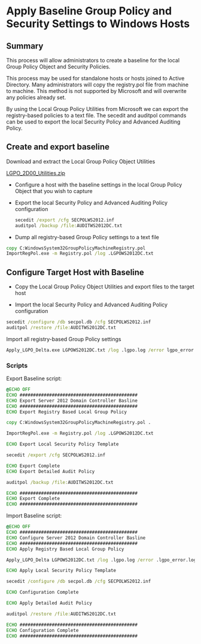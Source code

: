 # Apply Baseline Group Policy and Security Settings to Windows Hosts

## Summary

This process will allow administrators to create a baseline for the local Group Policy Object and Security Policies.

This process may be used for standalone hosts or hosts joined to Active Directory. Many administrators will copy the registry.pol file from machine to machine. This method is not supported by Microsoft and will overwrite any policies already set.

By using the Local Group Policy Utilities from Microsoft we can export the registry-based policies to a text file. The secedit and auditpol commands can be used to export the local Security Policy and Advanced Auditing Policy.

## Create and export baseline

Download and extract the Local Group Policy Object Utilities

[LGPO_2D00_Utilities.zip](http://blogs.technet.com/cfs-file.ashx/__key/communityserver-components-postattachments/00-03-05-16-48/LGPO_2D00_Utilities.zip)

- Configure a host with the baseline settings in the local Group Policy Object that you wish to capture

- Export the local Security Policy and Advanced Auditing Policy configuration

    ```cmd
    secedit /export /cfg SECPOLWS2012.inf
    auditpol /backup /file:AUDITWS2012DC.txt
    ```

- Dump all registry-based Group Policy settings to a text file

```cmd
copy C:WindowsSystem32GroupPolicyMachineRegistry.pol
ImportRegPol.exe -m Registry.pol /log .LGPOWS2012DC.txt
```

## Configure Target Host with Baseline

- Copy the Local Group Policy Object Utilities and export files to the target host

- Import the local Security Policy and Advanced Auditing Policy configuration

```cmd
secedit /configure /db secpol.db /cfg SECPOLWS2012.inf
auditpol /restore /file:AUDITWS2012DC.txt
```

Import all registry-based Group Policy settings

```cmd
Apply_LGPO_Delta.exe LGPOWS2012DC.txt /log .lgpo.log /error lgpo_error.log
```

### Scripts

Export Baseline script:

```cmd
@ECHO OFF
ECHO ############################################
ECHO Export Server 2012 Domain Controller Basline
ECHO ############################################
ECHO Export Registry Based Local Group Policy

copy C:WindowsSystem32GroupPolicyMachineRegistry.pol .

ImportRegPol.exe -m Registry.pol /log .LGPOWS2012DC.txt

ECHO Export Local Security Policy Template

secedit /export /cfg SECPOLWS2012.inf

ECHO Export Complete
ECHO Export Detailed Audit Policy

auditpol /backup /file:AUDITWS2012DC.txt

ECHO ############################################
ECHO Export Complete
ECHO ############################################
```

Import Baseline script:

```cmd
@ECHO OFF
ECHO ############################################
ECHO Configure Server 2012 Domain Controller Basline
ECHO ############################################
ECHO Apply Registry Based Local Group Policy

Apply_LGPO_Delta LGPOWS2012DC.txt /log .lgpo.log /error .lgpo_error.log

ECHO Apply Local Security Policy Template

secedit /configure /db secpol.db /cfg SECPOLWS2012.inf

ECHO Configuration Complete

ECHO Apply Detailed Audit Policy

auditpol /restore /file:AUDITWS2012DC.txt

ECHO ############################################
ECHO Configuration Complete
ECHO ############################################
```
